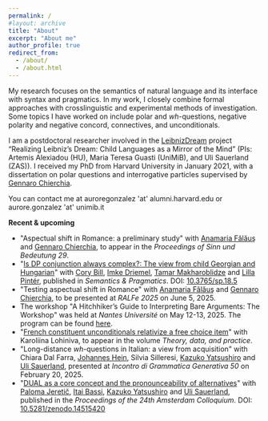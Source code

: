 ```yaml
---
permalink: /
#layout: archive
title: "About"
excerpt: "About me"
author_profile: true
redirect_from:
  - /about/
  - /about.html
---
```


My research focuses on the semantics of natural language and its interface with syntax and pragmatics. In my work, I closely combine formal approaches with crosslinguistic and experimental methods of investigation. Some topics I have worked on include polar and *wh*-questions, negative polarity and negative concord, connectives, and unconditionals.


I am a postdoctoral researcher involved in the [LeibnizDream](https://leibnizdream.eu/) project “Realizing Leibniz’s Dream: Child Languages as a Mirror of the Mind” (PIs: Artemis Alexiadou (HU), Maria Teresa Guasti (UniMiB), and Uli Sauerland (ZAS)). I received my PhD from Harvard University in January 2021, with a dissertation on polar questions and interrogative particles supervised by [Gennaro Chierchia](https://scholar.harvard.edu/chierchia/home).


You can contact me at auroregonzalez 'at' alumni.harvard.edu or aurore.gonzalez 'at' unimib.it


**Recent & upcoming**

- "Aspectual shift in Romance: a preliminary study" with [Anamaria Fălăuş](https://anamariafalaus.org/) and [Gennaro Chierchia](https://scholar.harvard.edu/chierchia/home), to appear in the *Proceedings of Sinn und Bedeutung 29*.
- "[Is DP conjunction always complex?: The view from child Georgian and Hungarian](https://doi.org/10.3765/sp.18.5)" with [Cory Bill](https://www.corybill.com/), [Imke Driemel](https://sites.google.com/site/imkedriemel/home), [Tamar Makharoblidze](https://faculty.iliauni.edu.ge/arts/tamar-makharoblidze/?lang=en) and [Lilla Pintér](https://nytud.hu/en/colleague/pinter-lilla/profile), published in *Semantics & Pragmatics*. DOI: [10.3765/sp.18.5](https://doi.org/10.3765/sp.18.5)
- "Testing aspectual shift in Romance" with [Anamaria Fălăuş](https://anamariafalaus.org/) and [Gennaro Chierchia](https://scholar.harvard.edu/chierchia/home), to be presented at *RALFe 2025* on June 5, 2025.
- The workshop "A Hitchhiker’s Guide to Interpreting Bare Arguments: The Workshop" was held at *Nantes Université* on May 12-13, 2025. The program can be found [here](https://anamariafalaus.org/workshop/).
- "[French constituent unconditionals relativize a free choice item](http://auroregonzalez.github.io/files/French_constituent_unconditionals_relativize_a_free_choice_item.pdf)" with Karoliina Lohiniva, to appear in the volume *Theory, data, and practice*.
- "Long-distance *wh*-questions in Italian: a view from acquisition" with Chiara Dal Farra, [Johannes Hein](https://www.johannes-hein.de/), Silvia Silleresi, [Kazuko Yatsushiro](https://www.leibniz-zas.de/en/people/details/yatsushiro-kazuko/kazuko-yatsushiro) and [Uli Sauerland](https://www.leibniz-zas.de/en/people/details/sauerland-uli/uli-sauerland), presented at *Incontro di Grammatica Generativa 50* on February 20, 2025.
- "[DUAL as a core concept and the pronounceability of alternatives](https://events.illc.uva.nl/AC/AC2024/Proceedings/)" with [Paloma Jeretič](https://web.sas.upenn.edu/paloma-jeretic/), [Itai Bassi](https://itaibassi.github.io/), [Kazuko Yatsushiro](https://www.leibniz-zas.de/en/people/details/yatsushiro-kazuko/kazuko-yatsushiro) and [Uli Sauerland](https://www.leibniz-zas.de/en/people/details/sauerland-uli/uli-sauerland), published in the *Proceedings of the 24th Amsterdam Colloquium*. DOI: [10.5281/zenodo.14515420](https://doi.org/10.5281/zenodo.14515420)



